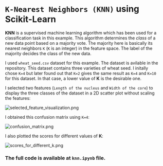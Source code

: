 # `K-Nearest Neighbors (KNN)` using Scikit-Learn

__KNN__ is a supervised machine learning algorithm which has been used for a classification task in this example. This algorithm determines the _class_ of a new data point based on a majority vote. The majority here is basically its nearest neighbors `K` (`K` is an integer) in the feature space. The label of the majority decides the class of the new data.

I used `wheat_seed.csv` dataset for this example. The dataset is avilable in the repository. This dataset contains three varieties of wheat seed. I initally chose `K=4` but later found out that `K=2` gives the same result as `K=4` and `K=10` for this dataset. In that case, a lower value of __K__ is the desirable one.

I selected two features (`Length of the nucleus` and `Width of the core`) to display the three classes of the dataset in a 2D scatter plot without scaling the features:

![selected_feature_visualization.png](https://github.com/randomaccess2023/MG2023/blob/main/Video%2057/selected_feature_visualization.png "selected_feature_visualization.png")

I obtained this confusion matrix using `K=4`:

![confusion_matrix.png](https://github.com/randomaccess2023/MG2023/blob/main/Video%2057/confusion_matrix.png "confusion_matrix.png")

I also plotted the scores for different values of __K__:

![scores_for_different_k.png](https://github.com/randomaccess2023/MG2023/blob/main/Video%2057/scores_for_different_k.png "scores_for_different_k.png")

### The full code is available at `knn.ipynb` file.
